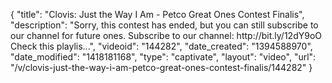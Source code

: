 {
    "title": "Clovis: Just the Way I Am - Petco Great Ones Contest Finalis",
    "description": "Sorry, this contest has ended, but you can still subscribe to our channel for future ones. Subscribe to our channel: http:\/\/bit.ly\/12dY9oO Check this playlis...",
    "videoid": "144282",
    "date_created": "1394588970",
    "date_modified": "1418181168",
    "type": "captivate",
    "layout": "video",
    "url": "\/v\/clovis-just-the-way-i-am-petco-great-ones-contest-finalis\/144282"
}
